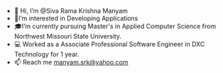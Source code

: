 - 👋 Hi, I’m @Siva Rama Krishna Manyam
- 📲I’m interested in Developing Applications
- 🎓I’m currently pursuing Master's in Applied Computer Science from Northwest Missouri State University.
- 💻 Worked as a Associate Professional Software Engineer in DXC Technology for 1 year.
- 📫 Reach me manyam.srk@yahoo.com

<!---
manyamsrk/manyamsrk is a ✨ special ✨ repository because its `README.md` (this file) appears on your GitHub profile.
You can click the Preview link to take a look at your changes.
--->
